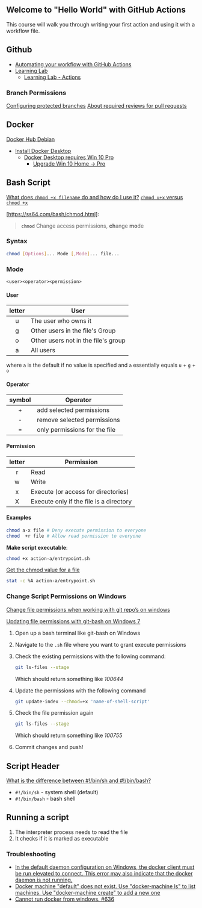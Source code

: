 ## Welcome to "Hello World" with GitHub Actions

This course will walk you through writing your first action and using it with a workflow file. 

## Github

* [Automating your workflow with GitHub Actions](https://help.github.com/en/categories/automating-your-workflow-with-github-actions)
* [Learning Lab](https://github.com/marketplace/github-learning-lab)
  * [Learning Lab - Actions](https://lab.github.com/github/hello-github-actions!)

### Branch Permissions

[Configuring protected branches](https://help.github.com/en/articles/configuring-protected-branches)
[About required reviews for pull requests](https://help.github.com/en/articles/about-required-reviews-for-pull-requests)

## Docker

[Docker Hub Debian](https://hub.docker.com/_/debian)

* [Install Docker Desktop](https://hub.docker.com/?overlay=onboarding)
  * [Docker Desktop requires Win 10 Pro](https://stackoverflow.com/q/49677610/1366033)
    * [Upgrade Win 10 Home -> Pro](https://support.microsoft.com/en-us/help/12384/windows-10-upgrading-home-to-pro)

## Bash Script

[What does `chmod +x filename` do and how do I use it?](https://askubuntu.com/q/443789/349745)
[`chmod u+x` versus `chmod +x`](https://askubuntu.com/q/29589/349745)

[https://ss64.com/bash/chmod.html]:

> **`chmod`**
> Change access permissions, **ch**ange **mo**de


### Syntax

```bash
chmod [Options]... Mode [,Mode]... file...
```

### Mode

```
<user><operator><permission>
```

#### User

| letter | User	                               |
|:------:|--------------------------------------|
|   u    | The user who owns it                 |
|   g    | Other users in the file's Group      |
|   o    | Other users not in the file's group  |
|   a    | All users                            |

where `a` is the default if no value is specified and `a` essentially equals `u` + `g` + `o`

#### Operator

| symbol | Operator	                      |
|:------:|--------------------------------|
|   +    | add selected permissions       |
|   -    | remove selected permissions    |
|   =    | only permissions for the file  |


#### Permission

| letter | Permission                              |
|:------:|-----------------------------------------|
|   r    | Read                                    |
|   w    | Write                                   |
|   x    | Execute (or access for directories)     |
|   X    | Execute only if the file is a directory |

#### Examples

```bash
chmod a-x file # Deny execute permission to everyone
chmod  +r file # Allow read permission to everyone
```

**Make script executable**:

```bash
chmod +x action-a/entrypoint.sh
```

[Get the chmod value for a file](https://unix.stackexchange.com/q/46915/128893)

```bash
stat -c %A action-a/entrypoint.sh
```

### Change Script Permissions on Windows

[Change file permissions when working with git repo’s on windows](https://medium.com/@akash1233/change-file-permissions-when-working-with-git-repos-on-windows-ea22e34d5cee)

[Updating file permissions with git-bash on Windows 7](https://stackoverflow.com/a/57584620/1366033)


1. Open up a bash terminal like git-bash on Windows
2. Navigate to the `.sh` file where you want to grant execute permissions
3. Check the existing permissions with the following command:

    ```bash
    git ls-files --stage 
    ```

    Which should return something like *100644*

4. Update the permissions with the following command

    ```bash
    git update-index --chmod=+x 'name-of-shell-script'
    ```

5. Check the file permission again 

    ```bash
    git ls-files --stage 
    ```

    Which should return something like *100755*

6. Commit changes and push!


## Script Header

[What is the difference between #!/bin/sh and #!/bin/bash?](https://askubuntu.com/a/141997/349745)

* `#!/bin/sh` - system shell (default)
* `#!/bin/bash` - bash shell

## Running a script

1. The interpreter process needs to read the file
2. It checks if it is marked as executable

### Troubleshooting

* [In the default daemon configuration on Windows, the docker client must be run elevated to connect. This error may also indicate that the docker daemon is not running.](https://stackoverflow.com/q/40459280/1366033)
* [Docker machine "default" does not exist. Use "docker-machine ls" to list machines. Use "docker-machine create" to add a new one](https://stackoverflow.com/q/39966083/1366033)
* [Cannot run docker from windows. #636](https://github.com/docker/toolbox/issues/636)

